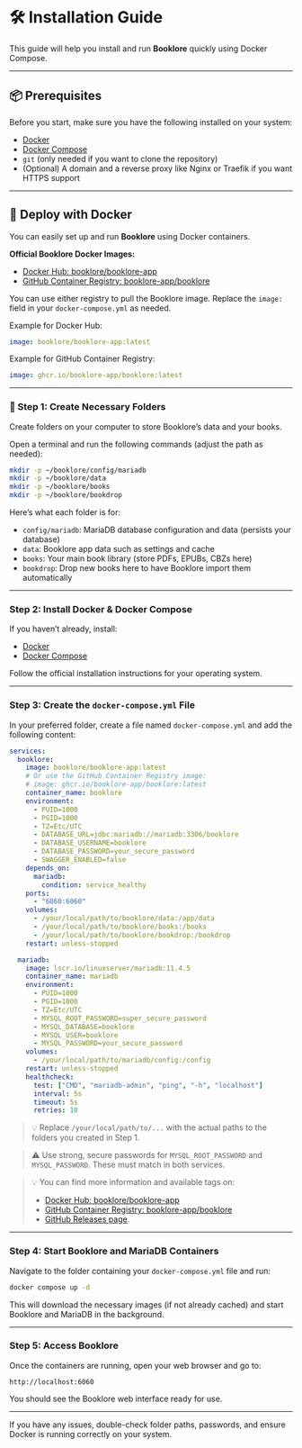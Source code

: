 # 🛠️ Installation Guide

This guide will help you install and run **Booklore** quickly using Docker Compose.

---

## 📦 Prerequisites

Before you start, make sure you have the following installed on your system:

- [Docker](https://docs.docker.com/get-docker/)
- [Docker Compose](https://docs.docker.com/compose/install/)
- `git` (only needed if you want to clone the repository)
- (Optional) A domain and a reverse proxy like Nginx or Traefik if you want HTTPS support

---

## 🐳 Deploy with Docker

You can easily set up and run **Booklore** using Docker containers.

**Official Booklore Docker Images:**
- [Docker Hub: booklore/booklore-app](https://hub.docker.com/r/booklore/booklore-app)
- [GitHub Container Registry: booklore-app/booklore](https://github.com/booklore-app/booklore/pkgs/container/booklore)

You can use either registry to pull the Booklore image. Replace the `image:` field in your `docker-compose.yml` as needed.

Example for Docker Hub:
```yaml
image: booklore/booklore-app:latest
```

Example for GitHub Container Registry:
```yaml
image: ghcr.io/booklore-app/booklore:latest
```

---

### 📁 Step 1: Create Necessary Folders

Create folders on your computer to store Booklore’s data and your books.

Open a terminal and run the following commands (adjust the path as needed):

```bash
mkdir -p ~/booklore/config/mariadb
mkdir -p ~/booklore/data
mkdir -p ~/booklore/books
mkdir -p ~/booklore/bookdrop
```

Here’s what each folder is for:

- `config/mariadb`: MariaDB database configuration and data (persists your database)
- `data`: Booklore app data such as settings and cache
- `books`: Your main book library (store PDFs, EPUBs, CBZs here)
- `bookdrop`: Drop new books here to have Booklore import them automatically

---

### Step 2: Install Docker & Docker Compose

If you haven’t already, install:

- [Docker](https://docs.docker.com/get-docker/)
- [Docker Compose](https://docs.docker.com/compose/install/)

Follow the official installation instructions for your operating system.

---

### Step 3: Create the `docker-compose.yml` File

In your preferred folder, create a file named `docker-compose.yml` and add the following content:

```yaml
services:
  booklore:
    image: booklore/booklore-app:latest
    # Or use the GitHub Container Registry image:
    # image: ghcr.io/booklore-app/booklore:latest
    container_name: booklore
    environment:
      - PUID=1000
      - PGID=1000
      - TZ=Etc/UTC
      - DATABASE_URL=jdbc:mariadb://mariadb:3306/booklore
      - DATABASE_USERNAME=booklore
      - DATABASE_PASSWORD=your_secure_password
      - SWAGGER_ENABLED=false
    depends_on:
      mariadb:
        condition: service_healthy
    ports:
      - "6060:6060"
    volumes:
      - /your/local/path/to/booklore/data:/app/data
      - /your/local/path/to/booklore/books:/books
      - /your/local/path/to/booklore/bookdrop:/bookdrop
    restart: unless-stopped

  mariadb:
    image: lscr.io/linuxserver/mariadb:11.4.5
    container_name: mariadb
    environment:
      - PUID=1000
      - PGID=1000
      - TZ=Etc/UTC
      - MYSQL_ROOT_PASSWORD=super_secure_password
      - MYSQL_DATABASE=booklore
      - MYSQL_USER=booklore
      - MYSQL_PASSWORD=your_secure_password
    volumes:
      - /your/local/path/to/mariadb/config:/config
    restart: unless-stopped
    healthcheck:
      test: ["CMD", "mariadb-admin", "ping", "-h", "localhost"]
      interval: 5s
      timeout: 5s
      retries: 10
```

> 💡 Replace `/your/local/path/to/...` with the actual paths to the folders you created in Step 1.

> ⚠️ Use strong, secure passwords for `MYSQL_ROOT_PASSWORD` and `MYSQL_PASSWORD`. These must match in both services.

> 💡 You can find more information and available tags on:
> - [Docker Hub: booklore/booklore-app](https://hub.docker.com/r/booklore/booklore-app)
> - [GitHub Container Registry: booklore-app/booklore](https://github.com/booklore-app/booklore/pkgs/container/booklore)
> - [GitHub Releases page](https://github.com/adityachandelgit/booklore/releases).

---

### Step 4: Start Booklore and MariaDB Containers

Navigate to the folder containing your `docker-compose.yml` file and run:

```bash
docker compose up -d
```

This will download the necessary images (if not already cached) and start Booklore and MariaDB in the background.

---

### Step 5: Access Booklore

Once the containers are running, open your web browser and go to:

```
http://localhost:6060
```

You should see the Booklore web interface ready for use.

---

If you have any issues, double-check folder paths, passwords, and ensure Docker is running correctly on your system.